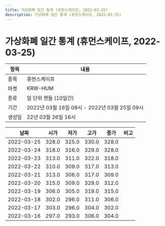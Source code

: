 ```yaml
---
title: 가상화폐 일간 통계 (휴먼스케이프, 2022-03-25)
description: 가상화폐 일간 통계 (휴먼스케이프, 2022-03-25)
---
```


가상화폐 일간 통계 (휴먼스케이프, 2022-03-25)
===

|항목|내용|
|--|--|
|종목|휴먼스케이프|
|마켓|KRW-HUM|
|종류|일 단위 캔들 (10일간)|
|기간|2022년 03월 16일 09시 - 2022년 03월 25일 09시|
|생성일|22년 03월 26일 16시|


|날짜|시가|저가|고가|종가|비고|
|--|--|--|--|--|--|
|2022-03-25|328.0|325.0|330.0|328.0|    |
|2022-03-24|318.0|316.0|329.0|328.0|    |
|2022-03-23|313.0|311.0|322.0|318.0|    |
|2022-03-22|310.0|309.0|317.0|313.0|    |
|2022-03-21|313.0|306.0|317.0|309.0|    |
|2022-03-20|315.0|309.0|329.0|312.0|    |
|2022-03-19|306.0|305.0|319.0|315.0|    |
|2022-03-18|302.0|296.0|311.0|306.0|    |
|2022-03-17|303.0|296.0|304.0|302.0|    |
|2022-03-16|297.0|293.0|306.0|304.0|    |
